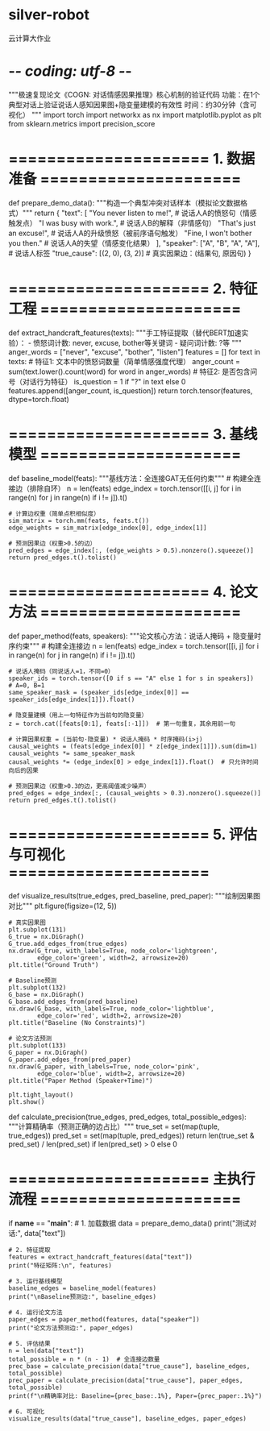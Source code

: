 # silver-robot
云计算大作业
# -*- coding: utf-8 -*-
"""极速复现论文《COGN: 对话情感因果推理》核心机制的验证代码
功能：在1个典型对话上验证说话人感知因果图+隐变量建模的有效性
时间：约30分钟（含可视化）
"""
import torch
import networkx as nx
import matplotlib.pyplot as plt
from sklearn.metrics import precision_score


# ===================== 1. 数据准备 =====================
def prepare_demo_data():
    """构造一个典型冲突对话样本（模拟论文数据格式）"""
    return {
        "text": [
            "You never listen to me!",  # 说话人A的愤怒句（情感触发点）
            "I was busy with work.",  # 说话人B的解释（非情感句）
            "That's just an excuse!",  # 说话人A的升级愤怒（被前序语句触发）
            "Fine, I won't bother you then."  # 说话人A的失望（情感变化结果）
        ],
        "speaker": ["A", "B", "A", "A"],  # 说话人标签
        "true_cause": [(2, 0), (3, 2)]  # 真实因果边：(结果句, 原因句)
    }


# ===================== 2. 特征工程 =====================
def extract_handcraft_features(texts):
    """手工特征提取（替代BERT加速实验）：
    - 愤怒词计数: never, excuse, bother等关键词
    - 疑问词计数: ?等
    """
    anger_words = ["never", "excuse", "bother", "listen"]
    features = []
    for text in texts:
        # 特征1: 文本中的愤怒词数量（简单情感强度代理）
        anger_count = sum(text.lower().count(word) for word in anger_words)
        # 特征2: 是否包含问号（对话行为特征）
        is_question = 1 if "?" in text else 0
        features.append([anger_count, is_question])
    return torch.tensor(features, dtype=torch.float)


# ===================== 3. 基线模型 =====================
def baseline_model(feats):
    """基线方法：全连接GAT无任何约束"""
    # 构建全连接边（排除自环）
    n = len(feats)
    edge_index = torch.tensor([[i, j] for i in range(n) for j in range(n) if i != j]).t()

    # 计算边权重（简单点积相似度）
    sim_matrix = torch.mm(feats, feats.t())
    edge_weights = sim_matrix[edge_index[0], edge_index[1]]

    # 预测因果边（权重>0.5的边）
    pred_edges = edge_index[:, (edge_weights > 0.5).nonzero().squeeze()]
    return pred_edges.t().tolist()


# ===================== 4. 论文方法 =====================
def paper_method(feats, speakers):
    """论文核心方法：说话人掩码 + 隐变量时序约束"""
    # 构建全连接边
    n = len(feats)
    edge_index = torch.tensor([[i, j] for i in range(n) for j in range(n) if i != j]).t()

    # 说话人掩码（同说话人=1，不同=0）
    speaker_ids = torch.tensor([0 if s == "A" else 1 for s in speakers])  # A=0, B=1
    same_speaker_mask = (speaker_ids[edge_index[0]] == speaker_ids[edge_index[1]]).float()

    # 隐变量建模（用上一句特征作为当前句的隐变量）
    z = torch.cat([feats[0:1], feats[:-1]])  # 第一句重复，其余用前一句

    # 计算因果权重 = (当前句·隐变量) * 说话人掩码 * 时序掩码(i>j)
    causal_weights = (feats[edge_index[0]] * z[edge_index[1]]).sum(dim=1)
    causal_weights *= same_speaker_mask
    causal_weights *= (edge_index[0] > edge_index[1]).float()  # 只允许时间向后的因果

    # 预测因果边（权重>0.3的边，更高阈值减少噪声）
    pred_edges = edge_index[:, (causal_weights > 0.3).nonzero().squeeze()]
    return pred_edges.t().tolist()


# ===================== 5. 评估与可视化 =====================
def visualize_results(true_edges, pred_baseline, pred_paper):
    """绘制因果图对比"""
    plt.figure(figsize=(12, 5))

    # 真实因果图
    plt.subplot(131)
    G_true = nx.DiGraph()
    G_true.add_edges_from(true_edges)
    nx.draw(G_true, with_labels=True, node_color='lightgreen',
            edge_color='green', width=2, arrowsize=20)
    plt.title("Ground Truth")

    # Baseline预测
    plt.subplot(132)
    G_base = nx.DiGraph()
    G_base.add_edges_from(pred_baseline)
    nx.draw(G_base, with_labels=True, node_color='lightblue',
            edge_color='red', width=2, arrowsize=20)
    plt.title("Baseline (No Constraints)")

    # 论文方法预测
    plt.subplot(133)
    G_paper = nx.DiGraph()
    G_paper.add_edges_from(pred_paper)
    nx.draw(G_paper, with_labels=True, node_color='pink',
            edge_color='blue', width=2, arrowsize=20)
    plt.title("Paper Method (Speaker+Time)")

    plt.tight_layout()
    plt.show()


def calculate_precision(true_edges, pred_edges, total_possible_edges):
    """计算精确率（预测正确的边占比）"""
    true_set = set(map(tuple, true_edges))
    pred_set = set(map(tuple, pred_edges))
    return len(true_set & pred_set) / len(pred_set) if len(pred_set) > 0 else 0


# ===================== 主执行流程 =====================
if __name__ == "__main__":
    # 1. 加载数据
    data = prepare_demo_data()
    print("测试对话:", data["text"])

    # 2. 特征提取
    features = extract_handcraft_features(data["text"])
    print("特征矩阵:\n", features)

    # 3. 运行基线模型
    baseline_edges = baseline_model(features)
    print("\nBaseline预测边:", baseline_edges)

    # 4. 运行论文方法
    paper_edges = paper_method(features, data["speaker"])
    print("论文方法预测边:", paper_edges)

    # 5. 评估结果
    n = len(data["text"])
    total_possible = n * (n - 1)  # 全连接边数量
    prec_base = calculate_precision(data["true_cause"], baseline_edges, total_possible)
    prec_paper = calculate_precision(data["true_cause"], paper_edges, total_possible)
    print(f"\n精确率对比: Baseline={prec_base:.1%}, Paper={prec_paper:.1%}")

    # 6. 可视化
    visualize_results(data["true_cause"], baseline_edges, paper_edges)
